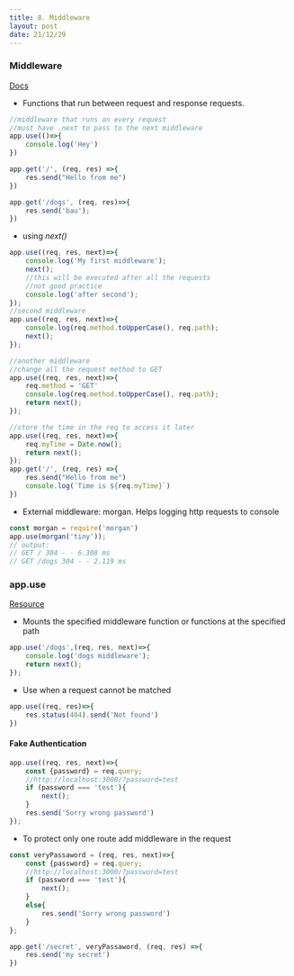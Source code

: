 ```yaml
---
title: 8. Middleware
layout: post
date: 21/12/29
---
```


### Middleware
[Docs](https://expressjs.com/en/guide/writing-middleware.html)
- Functions that run between request and response requests.

```js
//middleware that runs on every request 
//must have .next to pass to the next middleware
app.use(()=>{
    console.log('Hey')
})

app.get('/', (req, res) =>{
    res.send("Hello from me")
})

app.get('/dogs', (req, res)=>{
    res.send('bau');
})
```

- using *next()*

```js
app.use((req, res, next)=>{
    console.log('My first middleware');
    next();
    //this will be executed after all the requests
    //not good practice
    console.log('after second');
});
//second middleware
app.use((req, res, next)=>{
    console.log(req.method.toUpperCase(), req.path);
    next();
});
```

```js
//another middleware
//change all the request method to GET
app.use((req, res, next)=>{
    req.method = 'GET'
    console.log(req.method.toUpperCase(), req.path);
    return next();
});
```
```js
//store the time in the req to access it later
app.use((req, res, next)=>{
    req.myTime = Date.now();
    return next();
});
app.get('/', (req, res) =>{
    res.send("Hello from me")
    console.log(`Time is ${req.myTime}`)
})
```

- External middleware: morgan. Helps logging http requests to console

```js
const morgan = require('morgan')
app.use(morgan('tiny'));
// output:
// GET / 304 - - 6.308 ms
// GET /dogs 304 - - 2.119 ms
```

### app.use
[Resource](https://expressjs.com/en/4x/api.html#app.use)

- Mounts the specified middleware function or functions at the specified path

```js
app.use('/dogs',(req, res, next)=>{
    console.log('dogs middleware');
    return next();
});
```

- Use when a request cannot be matched

```js
app.use((req, res)=>{
    res.status(404).send('Not found')
})
```

#### Fake Authentication

```js
app.use((req, res, next)=>{
    const {password} = req.query;
    //http://localhost:3000/?password=test
    if (password === 'test'){
        next();
    }
    res.send('Sorry wrong password')
});
```

- To protect only one route add middleware in the request

```js
const veryPassaword = (req, res, next)=>{
    const {password} = req.query;
    //http://localhost:3000/?password=test
    if (password === 'test'){
        next();
    }
    else{
        res.send('Sorry wrong password')
    }
};

app.get('/secret', veryPassaword, (req, res) =>{
    res.send('my secret')
})
```

